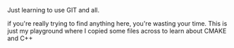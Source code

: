 
Just learning to use GIT and all. 

if you're really trying to find anything here, you're wasting your time.  This is just my playground
where I copied some files across to learn about CMAKE and C++

